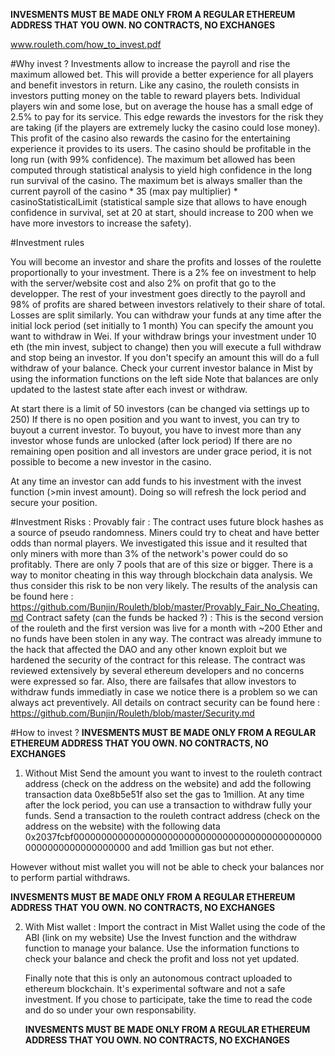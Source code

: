 **INVESMENTS MUST BE MADE ONLY FROM A REGULAR ETHEREUM ADDRESS THAT YOU OWN. NO CONTRACTS, NO EXCHANGES**

www.rouleth.com/how_to_invest.pdf

#Why invest ?
Investments allow to increase the payroll and rise the maximum allowed bet. This will provide a better experience for all players and benefit investors in return.
Like any casino, the rouleth consists in investors putting money on the table to reward players bets. Individual players win and some lose, but on average the house has a small edge of 2.5% to pay for its service. This edge rewards the investors for the risk they are taking (if the players are extremely lucky the casino could lose money). This profit of the casino also rewards the casino for the entertaining experience it provides to its users.
The casino should be profitable in the long run (with 99% confidence). The maximum bet allowed has been computed through statistical analysis to yield high confidence in the long run survival of the casino. The maximum bet is always smaller than the current payroll of the casino * 35 (max pay multiplier) * casinoStatisticalLimit (statistical sample size that allows to have  enough confidence in survival, set at 20 at start, should increase to 200 when we have more investors to increase the safety).

#Investment rules
 
 You will become an investor and share the profits and losses of the roulette
   proportionally to your investment. There is a 2% fee on investment to help with the server/website
   cost and also 2% on profit that go to the developper.
   The rest of your investment goes directly to the payroll and 98% of profits are shared between 
   investors relatively to their share of total. Losses are split similarly.
   You can withdraw your funds at any time after the initial lock period (set initially to 1 month)
   You can specify the amount you want to withdraw in Wei.
   If your withdraw brings your investment under 10 eth (the min invest, subject to change)
   then you will execute a full withdraw and stop being an investor.
   If you don't specify an amount this will do a full withdraw of your balance.
   Check your current investor balance in Mist by using the information functions on the left side
   Note that balances are only updated to the lastest state after each invest or withdraw.
   
   At start there is a limit of 50 investors (can be changed via settings up to 250)
   If there is no open position and you want to invest, you can try to buyout a current investor.
   To buyout, you have to invest more than any investor whose funds are unlocked (after lock period)
   If there are no remaining open position and all investors are under grace period, it is not possible to 
   become a new investor in the casino.

   At any time an investor can add funds to his investment with the invest function (>min invest amount).
   Doing so will refresh the lock period and secure your position.
   
#Investment Risks :
Provably fair : 
The contract uses future block hashes as a source of pseudo randomness. Miners could try to cheat and have better odds than normal players. We investigated this issue and it resulted that only miners with more than 3% of the network's power could do so profitably. There are only 7 pools that are of this size or bigger. There is a way to monitor cheating in this way through blockchain data analysis. We thus consider this risk to be non very likely. The results of the analysis can be found here : https://github.com/Bunjin/Rouleth/blob/master/Provably_Fair_No_Cheating.md
Contract safety (can the funds be hacked ?) : This is the second version of the rouleth and the first version was live for a month with ~200 Ether and no funds have been stolen in any way. The contract was already immune to the hack that affected the DAO and any other known exploit but we hardened the security of the contract for this release. The contract was reviewed extensively by several ethereum developers and no concerns were expressed so far. Also, there are failsafes that allow investors to withdraw funds immediatly in case we notice there is a problem so we can always act preventively.
All details on contract security can be found here : https://github.com/Bunjin/Rouleth/blob/master/Security.md
   
#How to invest ? 
**INVESMENTS MUST BE MADE ONLY FROM A REGULAR ETHEREUM ADDRESS THAT YOU OWN. NO CONTRACTS, NO EXCHANGES**
1) Without Mist Send the amount you want to invest to the rouleth contract address (check on the address on the website) and add the following transaction data 0xe8b5e51f also set the gas to 1million. 
At any time after the lock period, you can use a transaction to withdraw fully your funds. Send a transaction to the rouleth contract address (check on the address on the website) with the following data 0x2037fcbf0000000000000000000000000000000000000000000000000000000000000000 and add 1million gas but not ether.

However without mist wallet you will not be able to check your balances nor to perform partial withdraws. 
   
   
   **INVESMENTS MUST BE MADE ONLY FROM A REGULAR ETHEREUM ADDRESS THAT YOU OWN. NO CONTRACTS, NO EXCHANGES**
   
2) With Mist wallet :
   Import the contract in Mist Wallet using the code of the ABI (link on my website)
   Use the Invest function and the withdraw function to manage your balance.
   Use the information functions to check your balance and check the profit and loss not yet updated.
   

   Finally note that this is only an autonomous contract uploaded to ethereum blockchain. It's experimental software
   and not a safe investment. If you chose to participate, take the time to read the code and do so under your own responsability.
   
   **INVESMENTS MUST BE MADE ONLY FROM A REGULAR ETHEREUM ADDRESS THAT YOU OWN. NO CONTRACTS, NO EXCHANGES**
